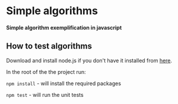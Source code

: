 # Simple algorithms

#### Simple algorithm exemplification in javascript

## How to test algorithms

Download and install node.js if you don't have it installed from [here](https://nodejs.org/en/download/).

In the root of the the project run:

`npm install` - will install the required packages

`npm test` - will run the unit tests

